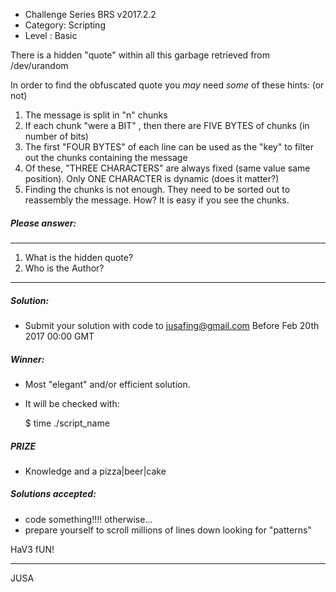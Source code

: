 
* Challenge Series BRS v2017.2.2
* Category: Scripting
* Level   : Basic

There is a hidden "quote" within all this garbage retrieved from /dev/urandom


In order to find the obfuscated quote you *may* need *some* of these hints:
(or not)

1. The message is split in "n" chunks
2. If each chunk "were a BIT" , then there are FIVE BYTES of 
   chunks (in number of bits)
3. The first "FOUR BYTES" of each line can be used as the "key" to
   filter out the chunks containing the message
4. Of these, "THREE CHARACTERS" are always fixed (same value same position). 
   Only ONE CHARACTER is dynamic (does it matter?)
5. Finding the chunks is not enough. They need to be sorted out to reassembly
   the message. How? It is easy if you see the chunks.


##### Please answer:

-----------------------------
1) What is the hidden quote?
2) Who is the Author?
-----------------------------

##### Solution:
   - Submit your solution with code to jusafing@gmail.com
     Before Feb 20th 2017 00:00 GMT

##### Winner:
   - Most "elegant" and/or efficient solution.

   - It will be checked with:
    
     $ time ./script_name 

##### PRIZE
   - Knowledge and a pizza|beer|cake

##### Solutions accepted:
- code something!!!! otherwise...
- prepare yourself to scroll millions of lines down looking for "patterns"


HaV3 fUN!

----
JUSA

